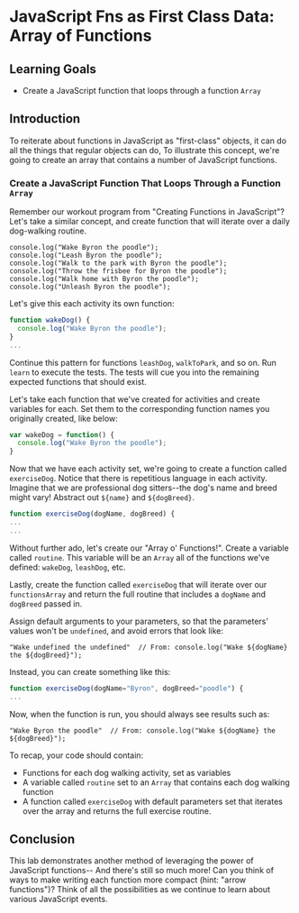 # JavaScript Fns as First Class Data: Array of Functions

## Learning Goals

- Create a JavaScript function that loops through a function `Array`

## Introduction

To reiterate about functions in JavaScript as "first-class" objects, it can
do all the things that regular objects can do, To illustrate this concept,
we're going to create an array that contains a number of JavaScript functions.

### Create a JavaScript Function That Loops Through a Function `Array`

Remember our workout program from "Creating Functions in JavaScript"? Let's take
a similar concept, and create function that will iterate over a daily dog-walking
routine.

```
console.log("Wake Byron the poodle");
console.log("Leash Byron the poodle");
console.log("Walk to the park with Byron the poodle");
console.log("Throw the frisbee for Byron the poodle");
console.log("Walk home with Byron the poodle");
console.log("Unleash Byron the poodle");
```

Let's give this each activity its own function:

```js
function wakeDog() {
  console.log("Wake Byron the poodle");
}
...
```

Continue this pattern for functions `leashDog`, `walkToPark`, and so on. Run `learn` to 
execute the tests. The tests will cue you into the remaining expected functions
that should exist.

Let's take each function that we've created for activities and create variables for each. 
Set them to the corresponding function names you originally created, like below:

```js
var wakeDog = function() {
  console.log("Wake Byron the poodle");
}
```

Now that we have each activity set, we're going to create a function called `exerciseDog`.
Notice that there is repetitious language in each activity. Imagine that we are
professional dog sitters--the dog's name and breed might vary! Abstract out `${name}`
and `${dogBreed}`.

```js
function exerciseDog(dogName, dogBreed) {
...
...
```

Without further ado, let's create our "Array o' Functions!". Create a variable
called `routine`. This variable will be an `Array` all of the functions
we've defined: `wakeDog`, `leashDog`, etc. 

Lastly, create the function called `exerciseDog` that will iterate over our `functionsArray`
and return the full routine that includes a `dogName` and `dogBreed` passed in.

Assign default arguments to your parameters, so that the parameters' values won't be
`undefined`, and avoid errors that look like:

```
"Wake undefined the undefined"  // From: console.log("Wake ${dogName} the ${dogBreed}");
```

Instead, you can create something like this:

```js
function exerciseDog(dogName="Byron", dogBreed="poodle") {
...
```

Now, when the function is run, you should always see results such as:

```
"Wake Byron the poodle"  // From: console.log("Wake ${dogName} the ${dogBreed}");
```

To recap, your code should contain:
- Functions for each dog walking activity, set as variables
- A variable called `routine` set to an `Array` that contains each dog walking
function
- A function called `exerciseDog` with default parameters set that iterates over
the array and returns the full exercise routine.

## Conclusion

This lab demonstrates another method of leveraging the power of JavaScript functions--
And there's still so much more! Can you think of ways to make writing each function
more compact (hint: "arrow functions")?  Think of all the possibilities as we continue
to learn about various JavaScript events.
